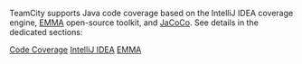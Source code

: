 [//]: # (title: Configuring Java Code Coverage)
[//]: # (auxiliary-id: Configuring Java Code Coverage)

TeamCity supports Java code coverage based on the IntelliJ IDEA coverage engine, [EMMA](http://emma.sourceforge.net/) open-source toolkit, and [JaCoCo](http://www.eclemma.org/jacoco/).
See details in the dedicated sections:

<toc>
</toc>



<seealso>
        <category ref="concepts">
            <a href="code-coverage.md">Code Coverage</a>
        </category>
        <category ref="admin-guide">
            <a href="intellij-idea.md">IntelliJ IDEA</a>
            <a href="emma.md">EMMA</a>
        </category>
</seealso>
